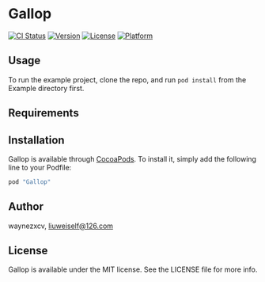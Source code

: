 # Gallop

[![CI Status](http://img.shields.io/travis/waynezxcv/Gallop.svg?style=flat)](https://travis-ci.org/waynezxcv/Gallop)
[![Version](https://img.shields.io/cocoapods/v/Gallop.svg?style=flat)](http://cocoapods.org/pods/Gallop)
[![License](https://img.shields.io/cocoapods/l/Gallop.svg?style=flat)](http://cocoapods.org/pods/Gallop)
[![Platform](https://img.shields.io/cocoapods/p/Gallop.svg?style=flat)](http://cocoapods.org/pods/Gallop)

## Usage

To run the example project, clone the repo, and run `pod install` from the Example directory first.

## Requirements

## Installation

Gallop is available through [CocoaPods](http://cocoapods.org). To install
it, simply add the following line to your Podfile:

```ruby
pod "Gallop"
```

## Author

waynezxcv, liuweiself@126.com

## License

Gallop is available under the MIT license. See the LICENSE file for more info.
